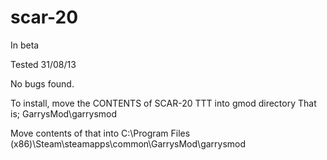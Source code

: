 scar-20
=======

In beta

Tested 31/08/13

No bugs found.

To install, move the CONTENTS of SCAR-20 TTT into gmod directory 
That is;
GarrysMod\garrysmod


Move contents of that into 
C:\Program Files (x86)\Steam\steamapps\common\GarrysMod\garrysmod

